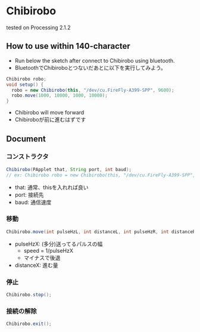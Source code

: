 # Chibirobo
tested on Processing 2.1.2

## How to use within 140-character
- Run below the sketch after connect to Chibirobo using bluetooth.
- BluetoothでChibiroboとつないだあとに以下を実行してみよう。

```java
Chibirobo robo;
void setup() {
  robo = new Chibirobo(this, "/dev/cu.FireFly-A399-SPP", 9600);
  robo.move(1000, 10000, 1000, 10000);
}
```
- Chibirobo will move forward
- Chibiroboが前に進むはずです

## Document
### コンストラクタ
```java
Chibirobo(PApplet that, String port, int baud);
// ex: Chibirobo robo = new Chibirobo(this, "/dev/cu.FireFly-A399-SPP", 9600);
```
- that: 通常、thisを入れれば良い
- port: 接続先
- baud: 通信速度

### 移動
```java
Chibirobo.move(int pulseHzL, int distanceL, int pulseHzR, int distanceR);
```
- pulseHzX: (多分)送ってるパルスの幅
  - speed = 1/pulseHzX
  - マイナスで後退
- distanceX: 進む量

### 停止
```java
Chibirobo.stop();
```

### 接続の解除
```java
Chibirobo.exit();
```
